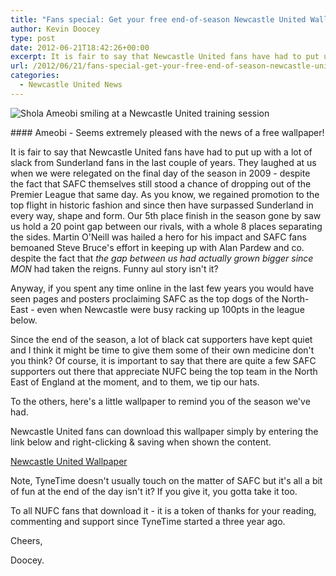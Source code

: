 ```yaml
---
title: "Fans special: Get your free end-of-season Newcastle United Wallpaper"
author: Kevin Doocey
type: post
date: 2012-06-21T18:42:26+00:00
excerpt: It is fair to say that Newcastle United fans have had to put up with a lot of slack from Sunderland fans in the last couple of years. They laughed at us when we were relegated..
url: /2012/06/21/fans-special-get-your-free-end-of-season-newcastle-united-wallpaper/
categories:
  - Newcastle United News
---
```


![Shola Ameobi smiling at a Newcastle United training session](https://www.tynetime.com/wp-content/uploads/2012/06/Shola-Ameobi-NUFC-training.jpg "Shola-Ameobi-NUFC-training")

#### Ameobi - Seems extremely pleased with the news of a free wallpaper!

It is fair to say that Newcastle United fans have had to put up with a lot of slack from Sunderland fans in the last couple of years. They laughed at us when we were relegated on the final day of the season in 2009 - despite the fact that SAFC themselves still stood a chance of dropping out of the Premier League that same day. As you know, we regained promotion to the top flight in historic fashion and since then have surpassed Sunderland in every way, shape and form. Our 5th place finish in the season gone by saw us hold a 20 point gap between our rivals, with a whole 8 places separating the sides. Martin O'Neill was hailed a hero for his impact and SAFC fans bemoaned Steve Bruce's effort in keeping up with Alan Pardew and co. despite the fact that _the gap between us had actually grown bigger since MON_ had taken the reigns. Funny aul story isn't it?

Anyway, if you spent any time online in the last few years you would have seen pages and posters proclaiming SAFC as the top dogs of the North-East - even when Newcastle were busy racking up 100pts in the league below.

Since the end of the season, a lot of black cat supporters have kept quiet and I think it might be time to give them some of their own medicine don't you think? Of course, it is important to say that there are quite a few SAFC supporters out there that appreciate NUFC being the top team in the North East of England at the moment, and to them, we tip our hats.

To the others, here's a little wallpaper to remind you of the season we've had.

Newcastle United fans can download this wallpaper simply by entering the link below and right-clicking & saving when shown the content.

[Newcastle United Wallpaper](https://www.tynetime.com/wp-content/uploads/2012/06/topdogs.jpg "Free Newcastle United Wallpaper")

Note, TyneTime doesn't usually touch on the matter of SAFC but it's all a bit of fun at the end of the day isn't it? If you give it, you gotta take it too.

To all NUFC fans that download it - it is a token of thanks for your reading, commenting and support since TyneTime started a three year ago.

Cheers,

Doocey.
